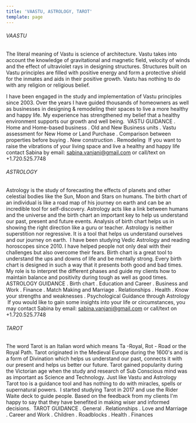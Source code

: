 ```yaml
---
title: 'VAASTU, ASTROLOGY, TAROT'
template: page
---
```

###### VAASTU

The literal meaning of Vastu is science of architecture. Vastu takes into account the knowledge of gravitational and magnetic field, velocity of winds and the effect of ultraviolet rays in designing structures. Structures built on Vastu principles are filled with positive energy and form a protective shield for the inmates and aids in their positive growth. Vastu has nothing to do with any religion or religious belief. 

I have been engaged in the study and implementation of Vastu principles since 2003. Over the years I have guided thousands of homeowners as well as businesses in designing & remodeling their spaces to live a more healthy and happy life. My experience has strengthened my belief that a healthy environment supports our growth and well being. 
​
VASTU GUIDANCE 
. Home and Home-based business
. Old and New Business units 
. Vastu assessment for New Home or Land Purchase 
. Comparison between properties before buying 
. New construction
. Remodeling 
​
If you want to raise the vibrations of your living space and live a healthy and happy life contact Sabina by email: sabina.vanjani@gmail.com or call/text on +1.720.525.7748


###### ASTROLOGY

Astrology is the study of forecasting the effects of planets and other celestial bodies like the Sun, Moon and Stars on humans. The birth chart of an individual is like a road map of his journey on earth and can be an incredible tool for self-discovery. Astrology acts like a link between humans and the universe and the birth chart an important key to help us understand our past, present and future events. Analysis of birth chart helps us in showing the right direction like a guru or teacher. Astrology is neither superstition nor regressive. It is a tool that helps us understand ourselves and our journey on earth. 
​
I have been studying Vedic Astrology and reading horoscopes since 2010. I have helped people not only deal with their challenges but also overcome their fears. Birth chart is a great tool to understand the ups and downs of life and be mentally strong. Every birth chart is designed in such a way that it presents both good and bad times. My role is to interpret the different phases and guide my clients how to maintain balance and positivity during tough as well as good times.
​
ASTROLOGY GUIDANCE 
. Birth chart 
. Education and Career 
. Business and Work
. Finance 
. Match Making and Marriage 
. Relationships
. Health 
. Know your strengths and weaknesses
. Psychological Guidance through Astrology
​
If you would like to gain some insights into your life or circumstances, you may contact Sabina by email: sabina.vanjani@gmail.com or call/text on +1.720.525.7748


###### TAROT

The word Tarot is an Italian word which means Ta -Royal, Rot - Road or the Royal Path. Tarot originated in the Medieval Europe during the 1600's and is a form of Divination which helps us understand our past, connects it with our present and helps us better our future. Tarot gained popularity during the Victorian age when the study and research of Sub Conscious mind was as important as Science and Technology. Just like Vastu and Astrology Tarot too is a guidance tool and has nothing to do with miracles, spells or supernatural powers. 
​
I started studying Tarot in 2017 and use the Rider Waite deck to guide people. Based on the feedback from my clients I'm happy to say that they have benefited in making wiser and informed decisions. 
​
TAROT GUIDANCE
. General
. Relationships
. Love and Marriage
. Career and Work 
. Children
. Roadblocks
. Health
. Finances
​
